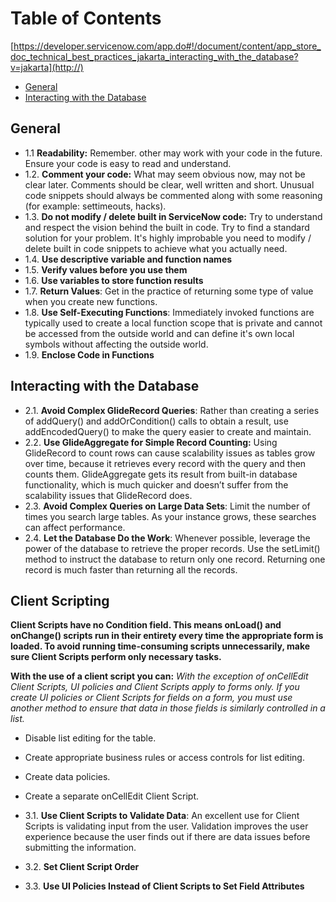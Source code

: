 # Table of Contents

[https://developer.servicenow.com/app.do#!/document/content/app_store_doc_technical_best_practices_jakarta_interacting_with_the_database?v=jakarta](http://)

- [General](#general)
- [Interacting with the Database](#interacting-with-the-database)

## General

* 1.1 **Readability:** Remember. other may work with your code in the future. Ensure your code is easy to read and understand. 
* 1.2. **Comment your code:** What may seem obvious now, may not be clear later. Comments should be clear, well written and short. Unusual code snippets should always be commented along with some reasoning (for example: settimeouts, hacks).
* 1.3. **Do not modify / delete built in ServiceNow code:** Try to understand and respect the vision behind the built in code. Try to find a standard solution for your problem. It's highly improbable you need to modify / delete built in code snippets to achieve what you actually need.
* 1.4. **Use descriptive variable and function names**
* 1.5. **Verify values before you use them**
* 1.6. **Use variables to store function results**
* 1.7. **Return Values**: Get in the practice of returning some type of value when you create new functions.
* 1.8. **Use Self-Executing Functions**: Immediately invoked functions are typically used to create a local function scope that is private and cannot be accessed from the outside world and can define it's own local symbols without affecting the outside world.
* 1.9. **Enclose Code in Functions**

## Interacting with the Database

* 2.1. **Avoid Complex GlideRecord Queries**: Rather than creating a series of addQuery() and addOrCondition() calls to obtain a result, use addEncodedQuery() to make the query easier to create and maintain.
* 2.2. **Use GlideAggregate for Simple Record Counting:** Using GlideRecord to count rows can cause scalability issues as tables grow over time, because it retrieves every record with the query and then counts them. GlideAggregate gets its result from built-in database functionality, which is much quicker and doesn’t suffer from the scalability issues that GlideRecord does.
* 2.3. **Avoid Complex Queries on Large Data Sets**: Limit the number of times you search large tables. As your instance grows, these searches can affect performance.
* 2.4. **Let the Database Do the Work**: Whenever possible, leverage the power of the database to retrieve the proper records. Use the setLimit() method to instruct the database to return only one record. Returning one record is much faster than returning all the records.

## Client Scripting

**Client Scripts have no Condition field. This means onLoad() and onChange() scripts run in their entirety every time the appropriate form is loaded. To avoid running time-consuming scripts unnecessarily, make sure Client Scripts perform only necessary tasks.**

**With the use of a client script you can:**
*With the exception of onCellEdit Client Scripts, UI policies and Client Scripts apply to forms only. If you create UI policies or Client Scripts for fields on a form, you must use another method to ensure that data in those fields is similarly controlled in a list.*

* Disable list editing for the table.
* Create appropriate business rules or access controls for list editing.
* Create data policies.
* Create a separate onCellEdit Client Script.

* 3.1. **Use Client Scripts to Validate Data**: An excellent use for Client Scripts is validating input from the user. Validation improves the user experience because the user finds out if there are data issues before submitting the information. 
* 3.2. **Set Client Script Order**
* 3.3. **Use UI Policies Instead of Client Scripts to Set Field Attributes**






